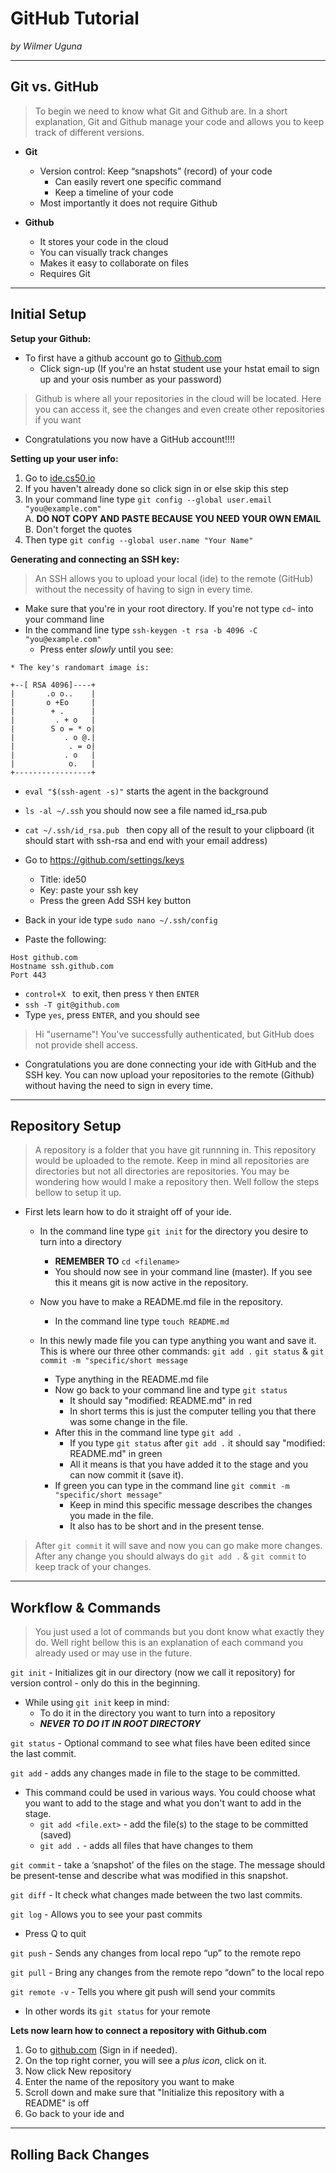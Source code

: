 # GitHub Tutorial

_by Wilmer Uguna_

---
## Git vs. GitHub

> To begin we need to know what Git and Github are.
In a short explanation, Git and Github manage your code and allows you to keep track of different versions.

* **Git**
    * Version control: Keep “snapshots” (record) of your code
        * Can easily revert one specific   command
        * Keep a timeline of your code
    * Most importantly it does not require Github

* **Github**
    * It stores your code in the cloud
    * You can visually track changes
    * Makes it easy to collaborate on files
    * Requires Git

---
## Initial Setup

**Setup your Github:**
* To first have a github account go to  [Github.com](https://github.com/)
    * Click sign-up (If you're an hstat student use your hstat email to sign up and your osis number as your password)
> Github is where all your repositories in the cloud will be located. Here you can access it, see the changes and even create other repositories if you want
* Congratulations you now have a GitHub account!!!!

**Setting up your user info:**
1. Go to [ide.cs50.io](http://ide.cs50.io/)
2. If you haven't already done so click sign in or else skip this step
3. In your command line type `git config --global user.email "you@example.com"`  
    A. **DO NOT COPY AND PASTE BECAUSE YOU NEED YOUR OWN EMAIL**  
    B.  Don't forget the quotes
4. Then type ``git config --global user.name "Your Name"``

 **Generating and connecting an SSH key:**
> An SSH allows you to upload your local (ide) to the remote (GitHub) without the necessity of having to sign in every time.

*  Make sure that you're in your root directory. If you're not type `cd~` into your command line
* In the command line type `ssh-keygen -t rsa -b 4096 -C "you@example.com"`
    * Press enter *slowly* until you see:
```
* The key's randomart image is:

+--[ RSA 4096]----+
|       .o o..    |
|       o +Eo     |
|        + .      |
|         . + o   |
|        S o = * o|
|           . o @.|
|            . = o|
|           . o   |
|            o.   |
+-----------------+
```
* `eval "$(ssh-agent -s)"` starts the agent in the background
* `ls -al ~/.ssh` you should now see a file named id_rsa.pub
* `cat ~/.ssh/id_rsa.pub ` then copy all of the result to your clipboard (it should start with ssh-rsa and end with your email address)

* Go to https://github.com/settings/keys
    * Title: ide50
    * Key: paste your ssh key
    * Press the green Add SSH key button
* Back in your ide type `sudo nano ~/.ssh/config`
* Paste the following:
``` 
Host github.com 
Hostname ssh.github.com 
Port 443 
```  
* `control+X ` to exit, then press `Y` then `ENTER`
* `ssh -T git@github.com`
* Type `yes`, press `ENTER`, and you should see
>Hi "username"! You've successfully authenticated, but GitHub does not provide shell access.
* Congratulations you are done connecting your ide with GitHub and the SSH key. You can now upload your repositories to the remote (Github) without having the need to sign in every time. 
---
## Repository Setup

> A repository is a folder that you have git runnning in. This repository would be uploaded to the remote. Keep in mind all repositories are directories but not all directories are repositories. You may be wondering how would I make a repository then. Well follow the steps bellow to setup it up.


* First lets learn how to do it straight off of your ide.
    * In the command line type `git init` for the directory you desire to turn into a directory 
        * **REMEMBER TO** `cd <filename>`
        * You should now see in your command line (master). If you see this it means git is now active in the repository.
    * Now you have to make a README.md file in the repository.       
        * In the command line type `touch README.md`  
        
    * In this newly made file you can type anything you want and save it. This is where our three other commands: `git add .` `git status` & `git commit -m "specific/short message`
        * Type anything in the README.md file 
        * Now go back to your command line and type `git status`  
            * It should say "modified: README.md" in red
            * In short terms this is just the computer telling you that there was some change in the file. 
        * After this in the command line type `git add .`
            * If you type `git status` after `git add .` it should say "modified: README.md" in green 
            * All it means is that you have added it to the stage and you can now commit it (save it).
        * If green you can type in the command line `git commit -m "specific/short message"` 
            * Keep in mind this specific message describes the changes you made in the file.  
            * It also has to be short and in the present tense.
            
>After `git commit` it will save and now you can go make more changes. After any change you should always do `git add .` & `git commit` to keep track of your changes. 

                
---
## Workflow & Commands
> You just used a lot of commands but you dont know what exactly they do. Well right bellow this is an explanation of each command you already used or may use in the future.

`git init` - Initializes git in our directory (now we call it repository) for version control - only do this in the beginning.
* While using `git init` keep in mind:
    * To do it in the directory you want to turn into a repository
    * **_NEVER TO DO IT IN ROOT DIRECTORY_**


`git status`  -  Optional command to see what files have been edited since the last commit.

`git add`  -  adds any changes made in file to the stage to be committed.
* This command could be used in various ways. You could choose what you want to add to the stage and what you don't want to add in the stage.
    * `git add <file.ext>`  -  add the file(s) to the stage to be committed (saved)
    * `git add .`  -  adds all files that have changes to them

`git commit`  -  take a ‘snapshot’ of the files on the stage.  The message should be present-tense and describe what was modified in this snapshot.

`git diff`  -  It check what changes made between the two last commits.

`git log` -  Allows you to see your past commits
* Press Q to quit  

`git push` -  Sends any changes from local repo “up” to the remote repo 

`git pull` - Bring any changes from the remote repo “down” to the local repo

`git remote -v` - Tells you where git push will send your commits

* In other words its `git status` for your remote



**Lets now learn how to connect a repository with Github.com**

1. Go to [github.com](https://github.com/Github.com)  (Sign in if needed).
2. On the top right corner, you will see a *plus icon*, click on it. 
3. Now click New repository
4. Enter the name of the repository you want to make 
5. Scroll down and make sure that "Initialize this repository with a README" is off 
6. Go back to your ide and 

---
## Rolling Back Changes